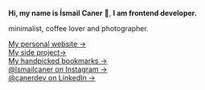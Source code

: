 **Hi, my name is İsmail Caner** 👋,
**I am frontend developer.**

minimalist, coffee lover and photographer.

[My personal website &rarr;](https://ismailcaner.com)<br />
[My side project&rarr;](https://inspov1.vercel.app/)<br />
[My handpicked bookmarks &rarr;](https://ismailcaner.com/bookmarks)<br />
[@lsmailcaner on Instagram &rarr;](https://www.instagram.com/lsmailcaner/)<br />
[@canerdev on LinkedIn &rarr;](https://www.linkedin.com/in/canerdev/)
